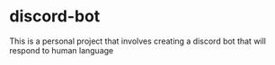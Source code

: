 # discord-bot

This is a personal project that involves creating a discord bot that will respond to human language
